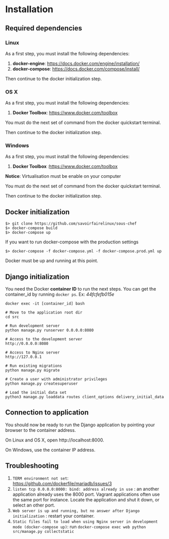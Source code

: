 # Installation

## Required dependencies

### Linux

As a first step, you must install the following dependencies:

1. **docker-engine**: https://docs.docker.com/engine/installation/
2. **docker-compose**: https://docs.docker.com/compose/install/

Then continue to the docker initialization step.

### OS X

As a first step, you must install the following dependencies:

1. **Docker Toolbox**: https://www.docker.com/toolbox

You must do the next set of command from the docker quickstart terminal.

Then continue to the docker initialization step.

### Windows

As a first step, you must install the following dependencies:

1. **Docker Toolbox** :https://www.docker.com/toolbox

**Notice**: Virtualisation must be enable on your computer

You must do the next set of command from the docker quickstart terminal.

Then continue to the docker initialization step.

## Docker initialization

```
$> git clone https://github.com/savoirfairelinux/sous-chef
$> docker-compose build
$> docker-compose up
```

If you want to run docker-compose with the production settings

```
$> docker-compose -f docker-compose.yml -f docker-compose.prod.yml up
```

Docker must be up and running at this point.

## Django initialization

You need the Docker **container ID** to run the next steps. You can get the container_id by running ```docker ps```.
Ex: *44fcfefb015e*

```
docker exec -it [container_id] bash

# Move to the application root dir
cd src

# Run development server
python manage.py runserver 0.0.0.0:8080

# Access to the development server
http://0.0.0.0:8080

# Access to Nginx server
http://127.0.0.1

# Run existing migrations
python manage.py migrate

# Create a user with administrator privileges
python manage.py createsuperuser

# Load the initial data set
python3 manage.py loaddata routes client_options delivery_initial_data

```

## Connection to application


You should now be ready to run the Django application by pointing your browser to the container address.

On Linux and OS X, open http://localhost:8000.

On Windows, use the container IP address.

## Troubleshooting

1. ```TERM environment not set```: https://github.com/dockerfile/mariadb/issues/3
2. ```listen tcp 0.0.0.0:8000: bind: address already in use``` : an another application already uses the 8000 port. Vagrant applications often use the same port for instance. Locate the application and shut it down, or select an other port.
3. ```Web server is up and running, but no answer after Django initialization``` : restart your container.
4. ```Static files fail to load when using Nginx server in development mode (docker-compose up)```: run ```docker-compose exec web python src/manage.py collectstatic```

